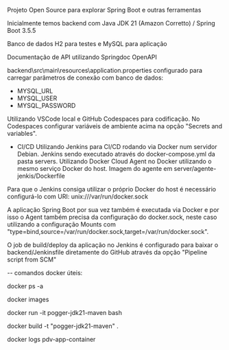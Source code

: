 Projeto Open Source para explorar Spring Boot e outras ferramentas

Inicialmente temos backend com Java JDK 21 (Amazon Corretto) / Spring Boot 3.5.5

Banco de dados H2 para testes e MySQL para aplicação

Documentação de API utilizando Springdoc OpenAPI

backend\src\main\resources\application.properties configurado para carregar parâmetros de conexão com banco de dados:
- MYSQL_URL
- MYSQL_USER
- MYSQL_PASSWORD

Utilizando VSCode local e GitHub Codespaces para codificação. No Codespaces configurar variáveis de ambiente acima na opção "Secrets and variables".

- CI/CD
Utilizando Jenkins para CI/CD rodando via Docker num servidor Debian. Jenkins sendo executado através do docker-compose.yml da pasta servers. Utilizando Docker Cloud Agent no Docker utilizando o mesmo serviço Docker do host. Imagem do agente em server/agente-jenkis/Dockerfile

Para que o Jenkins consiga utilizar o próprio Docker do host é necessário configurá-lo com URI: unix:///var/run/docker.sock

A aplicação Spring Boot por sua vez também é executada via Docker e por isso o Agent também precisa da configuração do docker.sock, neste caso utilizando a configuração Mounts com "type=bind,source=/var/run/docker.sock,target=/var/run/docker.sock".

O job de build/deploy da aplicação no Jenkins é configurado para baixar o backend/Jenkinsfile diretamente do GitHub através da opção "Pipeline script from SCM"

-- comandos docker úteis:

docker ps -a

docker images

docker run -it pogger-jdk21-maven bash

docker build -t "pogger-jdk21-maven" .

docker logs pdv-app-container
